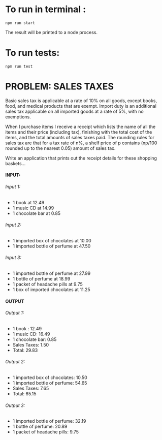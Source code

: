 # To run in terminal :
`npm run start`

The result will be printed to a node process.

# To run tests: 
`npm run test`


# PROBLEM: SALES TAXES

Basic sales tax is applicable at a rate of 10% on all goods, except books, food, and medical products that are exempt. Import duty is an additional sales tax applicable on all imported goods at a rate of 5%, with no exemptions.

When I purchase items I receive a receipt which lists the name of all the items and their price (including tax), finishing with the total cost of the items, and the total amounts of sales taxes paid. The rounding rules for sales tax are that for a tax rate of n%, a shelf price of p contains (np/100 rounded up to the nearest 0.05) amount of sales tax.

Write an application that prints out the receipt details for these shopping baskets...

#### INPUT:

###### Input 1:
- 1 book at 12.49
- 1 music CD at 14.99
- 1 chocolate bar at 0.85

###### Input 2:
- 1 imported box of chocolates at 10.00
- 1 imported bottle of perfume at 47.50

###### Input 3:
- 1 imported bottle of perfume at 27.99
- 1 bottle of perfume at 18.99
- 1 packet of headache pills at 9.75
- 1 box of imported chocolates at 11.25

#### OUTPUT

###### Output 1:
- 1 book : 12.49
- 1 music CD: 16.49
- 1 chocolate bar: 0.85
- Sales Taxes: 1.50
- Total: 29.83

###### Output 2:
- 1 imported box of chocolates: 10.50
- 1 imported bottle of perfume: 54.65
- Sales Taxes: 7.65
- Total: 65.15

###### Output 3:
- 1 imported bottle of perfume: 32.19
- 1 bottle of perfume: 20.89
- 1 packet of headache pills: 9.75


